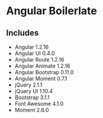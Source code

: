 Angular Boilerlate
==================

Includes
--------
* Angular 1.2.16
* Angular UI 0.4.0
* Angular Route 1.2.16
* Angular Animate 1.2.16
* Angular Bootstrap 0.11.0
* Angular Moment 0.7.1
* jQuery 2.1.1
* jQuery UI 1.10.4
* Bootstrap 3.1.1
* Font Awesome 4.1.0
* Moment 2.6.0